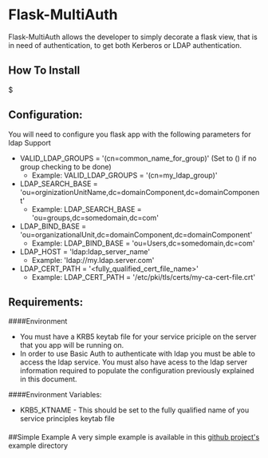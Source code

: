 # Flask-MultiAuth
Flask-MultiAuth allows the developer to simply decorate a flask view, that is in need of authentication, to get both
Kerberos or LDAP authentication.

## How To Install

$ 

## Configuration:
You will need to configure you flask app with the following parameters for ldap Support

- VALID_LDAP_GROUPS = '(cn=common_name_for_group)'     (Set to () if no group checking to be done)
    - Example: VALID_LDAP_GROUPS = '(cn=my_ldap_group)'
- LDAP_SEARCH_BASE = 'ou=orginizationUnitName,dc=domainComponent,dc=domainComponent'
    - Example: LDAP_SEARCH_BASE = 'ou=groups,dc=somedomain,dc=com'
- LDAP_BIND_BASE = 'ou=organizationalUnit,dc=domainComponent,dc=domainComponent'
    - Example: LDAP_BIND_BASE = 'ou=Users,dc=somedomain,dc=com'
- LDAP_HOST = 'ldap:ldap_server_name'
    - Example: 'ldap://my.ldap.server.com'
- LDAP_CERT_PATH = '<fully_qualified_cert_file_name>'
    - Example: LDAP_CERT_PATH = '/etc/pki/tls/certs/my-ca-cert-file.crt'
    
## Requirements:

####Environment
- You must have a KRB5 keytab file for your service priciple on the server that you app will be 
running on.
- In order to use Basic Auth to authenticate with ldap you must be able to access the ldap 
service. You must also have acess to the ldap server information required to populate the 
configuration previously explained in this document. 

####Environment Variables:
- KRB5_KTNAME - This should be set to the fully qualified name of you service principles keytab file

####

##Simple Example
A very simple example is available in this [github project's](https://github.com/lhuett/flask-multiauth)
example directory 






